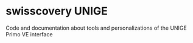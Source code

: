# swisscovery UNIGE
Code and documentation about tools and personalizations of the UNIGE Primo VE interface
